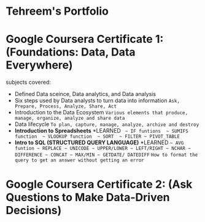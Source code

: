 # Tehreem's Portfolio 

# Google Coursera Certificate 1: (Foundations: Data, Data Everywhere)
  subjects covered:
  * Defined Data sceince, Data analytics, and Data analysis
  * Six steps used by Data analysts to turn data into information 
    `Ask, Prepare, Process, Analyze, Share, Act`
  * Introduction to the Data Ecosystem
    `Various elements that produce, manage, organize, analyze and share data`
  * Data lifecycle
    `To plan, capture, manage, analyze, archive and destroy`
  * **Introduction to Spreadsheets**
        *LEARNED
         ` ~ IF funtions 
          ~ SUMIFS function 
          ~ VLOOKUP function 
          ~ SORT 
          ~ FILTER
          ~ PIVOT_TABLE` 
   * **Intro to SQL (STRUCTURED QUERY LANGUAGE)**
        *LEARNED
          `~ AVG funtion
          ~ REPLACE
          ~ UNICODE
          ~ UPPER/LOWER
          ~ LEFT/RIGHT
          ~ NCHAR
          ~ DIFFERENCE
          ~ CONCAT
          ~ MAX/MIN
          ~ GETDATE/ DATEDIFF`
          ` How to format the query to get an answer without getting an error `
# Google Coursera Certificate 2: (Ask Questions to Make Data-Driven Decisions)
    
